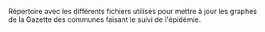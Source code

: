 Répertoire avec les différents fichiers utilisés pour mettre à jour les graphes de la Gazette des communes faisant le suivi de l'épidémie.
